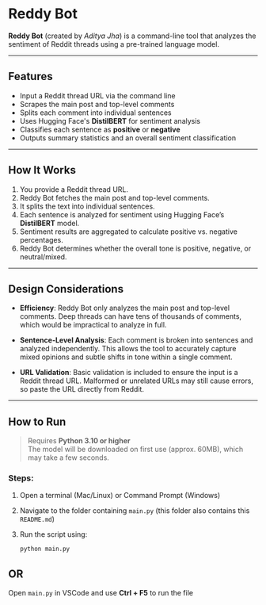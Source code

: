 # Reddy Bot

**Reddy Bot** (created by *Aditya Jha*) is a command-line tool that analyzes the sentiment of Reddit threads using a pre-trained language model.

---

## Features

- Input a Reddit thread URL via the command line
- Scrapes the main post and top-level comments
- Splits each comment into individual sentences
- Uses Hugging Face's **DistilBERT** for sentiment analysis
- Classifies each sentence as **positive** or **negative**
- Outputs summary statistics and an overall sentiment classification

---

## How It Works

1. You provide a Reddit thread URL.
2. Reddy Bot fetches the main post and top-level comments.
3. It splits the text into individual sentences.
4. Each sentence is analyzed for sentiment using Hugging Face’s **DistilBERT** model.
5. Sentiment results are aggregated to calculate positive vs. negative percentages.
6. Reddy Bot determines whether the overall tone is positive, negative, or neutral/mixed.

---

## Design Considerations

- **Efficiency**: Reddy Bot only analyzes the main post and top-level comments. Deep threads can have tens of thousands of comments, which would be impractical to analyze in full.

- **Sentence-Level Analysis**: Each comment is broken into sentences and analyzed independently. This allows the tool to accurately capture mixed opinions and subtle shifts in tone within a single comment.

- **URL Validation**: Basic validation is included to ensure the input is a Reddit thread URL. Malformed or unrelated URLs may still cause errors, so paste the URL directly from Reddit.

---

## How to Run

> Requires **Python 3.10 or higher**  
> The model will be downloaded on first use (approx. 60MB), which may take a few seconds.

### Steps:

1. Open a terminal (Mac/Linux) or Command Prompt (Windows)
2. Navigate to the folder containing `main.py` (this folder also contains this `README.md`)
3. Run the script using:

   ```bash
   python main.py

## OR

Open `main.py` in VSCode and use **Ctrl + F5** to run the file
